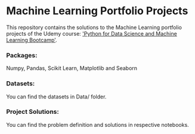 # Machine Learning Portfolio Projects 
This repository contains the solutions to the Machine Learning portfolio projects of the Udemy course: ['Python for Data Science and Machine Learning Bootcamp'](https://www.udemy.com/course/python-for-data-science-and-machine-learning-bootcamp/).
  
### Packages:
Numpy, Pandas, Scikit Learn, Matplotlib and Seaborn
  
### Datasets:
You can find the datasets in Data/ folder.

### Project Solutions: 
You can find the problem definition and solutions in respective notebooks.

